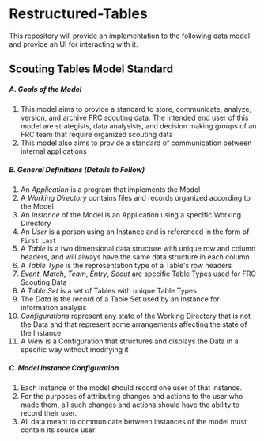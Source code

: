 # Restructured-Tables

This repository will provide an implementation to the following data model and provide an UI for interacting with it.

## Scouting Tables Model Standard

##### A. Goals of the Model

1. This model aims to provide a standard to store, communicate, analyze, version, and archive FRC scouting data. The intended end user of this model are strategists, data analysists, and decision making groups of an FRC team that require organized scouting data
2. This model also aims to provide a standard of communication between internal applications

##### B. General Definitions (Details to Follow)

1. An *Application* is a program that implements the Model
2. A *Working Directory* contains files and records organized according to the Model
3. An *Instance* of the Model is an Application using a specific Working Directory
4. An *User* is a person using an Instance and is referenced in the form of `First Last`
5. A *Table* is a two dimensional data structure with unique row and column headers, and will always have the same data structure in each column
6. A *Table Type* is the representation type of a Table's row headers
7. *Event*, *Match*, *Team*, *Entry*, *Scout* are specific Table Types used for FRC Scouting Data
8. A *Table Set* is a set of Tables with unique Table Types
9. The *Data* is the record of a Table Set used by an Instance for information analysis
10. *Configurations* represent any state of the Working Directory that is not the Data and that represent some arrangements affecting the state of the Instance
11. A *View* is a Configuration that structures and displays the Data in a specific way without modifying it

#####  C. Model Instance Configuration

1. Each instance of the model should record one user of that instance.
2. For the purposes of attributing changes and actions to the user who made them, all such changes and actions should have the ability to record their user.
3. All data meant to communicate between instances of the model must contain its source user

